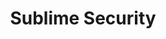 ---
layout: startup_page
title: "Sublime Security"
id: "sublime.security"
permalink: "/sublimesecuritysublime.security04102025/"
website: "https://sublime.security/"
funding_round: "Series B"
funding_amount: "$60M"
investors: "IVP, Citi Ventures, Index Ventures, Decibel Partners, Slow Ventures"
about: "Sublime Security provides an adaptive, AI-powered email security platform designed to combat evolving email-borne threats. Its platform offers high efficacy, minimizing missed attacks and adapting to new threats in real-time, providing comprehensive protection with unparalleled visibility and control. Sublime offers a free self-hosted Core Platform and a paid hosted SaaS environment."
markets: "Cybersecurity, AI, SaaS, Network Management Software, Business/Productivity Software"
hq: "Washington, District of Columbia, United States"
founded_year: "2019"
linkedin: "https://www.linkedin.com/company/sublime-security"
twitter: "https://twitter.com/sublime_sec"
instagram: ""
facebook: ""
crunchbase: "https://www.crunchbase.com/organization/sublime-security"
pitchbook: "https://pitchbook.com/profiles/company/437181-94"

# SEO Optimization
meta_title: "Sublime Security - Series B Funding ($60M)"
meta_description: "Sublime Security, Sublime Security provides an adaptive, AI-powered email security platform designed to combat evolving email-borne threats. Its platform offers high ef..."
meta_keywords: "Sublime Security, Cybersecurity, AI, SaaS, Network Management Software, Business/Productivity Software, Series B funding"
canonical_url: "https://pkprojectstartups.github.io/projectstartups.com/sublimesecuritysublime.security04102025/"
---